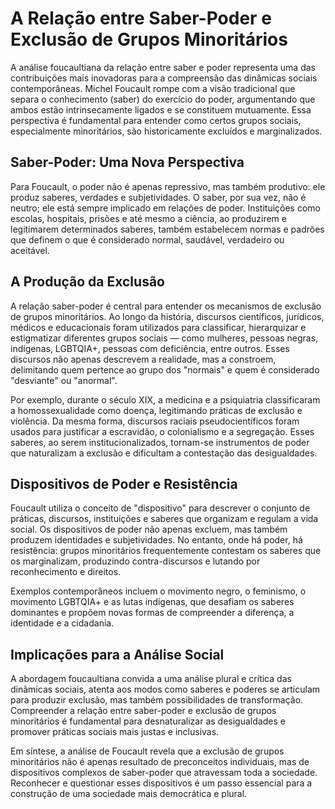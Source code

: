 # A Relação entre Saber-Poder e Exclusão de Grupos Minoritários

A análise foucaultiana da relação entre saber e poder representa uma das contribuições mais inovadoras para a compreensão das dinâmicas sociais contemporâneas. Michel Foucault rompe com a visão tradicional que separa o conhecimento (saber) do exercício do poder, argumentando que ambos estão intrinsecamente ligados e se constituem mutuamente. Essa perspectiva é fundamental para entender como certos grupos sociais, especialmente minoritários, são historicamente excluídos e marginalizados.

## Saber-Poder: Uma Nova Perspectiva

Para Foucault, o poder não é apenas repressivo, mas também produtivo: ele produz saberes, verdades e subjetividades. O saber, por sua vez, não é neutro; ele está sempre implicado em relações de poder. Instituições como escolas, hospitais, prisões e até mesmo a ciência, ao produzirem e legitimarem determinados saberes, também estabelecem normas e padrões que definem o que é considerado normal, saudável, verdadeiro ou aceitável.

## A Produção da Exclusão

A relação saber-poder é central para entender os mecanismos de exclusão de grupos minoritários. Ao longo da história, discursos científicos, jurídicos, médicos e educacionais foram utilizados para classificar, hierarquizar e estigmatizar diferentes grupos sociais — como mulheres, pessoas negras, indígenas, LGBTQIA+, pessoas com deficiência, entre outros. Esses discursos não apenas descrevem a realidade, mas a constroem, delimitando quem pertence ao grupo dos "normais" e quem é considerado "desviante" ou "anormal".

Por exemplo, durante o século XIX, a medicina e a psiquiatria classificaram a homossexualidade como doença, legitimando práticas de exclusão e violência. Da mesma forma, discursos raciais pseudocientíficos foram usados para justificar a escravidão, o colonialismo e a segregação. Esses saberes, ao serem institucionalizados, tornam-se instrumentos de poder que naturalizam a exclusão e dificultam a contestação das desigualdades.

## Dispositivos de Poder e Resistência

Foucault utiliza o conceito de "dispositivo" para descrever o conjunto de práticas, discursos, instituições e saberes que organizam e regulam a vida social. Os dispositivos de poder não apenas excluem, mas também produzem identidades e subjetividades. No entanto, onde há poder, há resistência: grupos minoritários frequentemente contestam os saberes que os marginalizam, produzindo contra-discursos e lutando por reconhecimento e direitos.

Exemplos contemporâneos incluem o movimento negro, o feminismo, o movimento LGBTQIA+ e as lutas indígenas, que desafiam os saberes dominantes e propõem novas formas de compreender a diferença, a identidade e a cidadania.

## Implicações para a Análise Social

A abordagem foucaultiana convida a uma análise plural e crítica das dinâmicas sociais, atenta aos modos como saberes e poderes se articulam para produzir exclusão, mas também possibilidades de transformação. Compreender a relação entre saber-poder e exclusão de grupos minoritários é fundamental para desnaturalizar as desigualdades e promover práticas sociais mais justas e inclusivas.

Em síntese, a análise de Foucault revela que a exclusão de grupos minoritários não é apenas resultado de preconceitos individuais, mas de dispositivos complexos de saber-poder que atravessam toda a sociedade. Reconhecer e questionar esses dispositivos é um passo essencial para a construção de uma sociedade mais democrática e plural.
